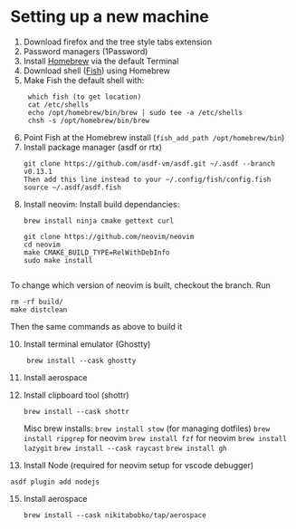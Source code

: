 # Setting up a new machine 

1. Download firefox and the tree style tabs extension
2. Password managers (1Password)
3. Install [Homebrew](https://brew.sh/) via the default Terminal 
4. Download shell ([Fish](https://fishshell.com/)) using Homebrew
5. Make Fish the default shell with:
   ```
    which fish (to get location)
    cat /etc/shells
    echo /opt/homebrew/bin/brew | sudo tee -a /etc/shells
    chsh -s /opt/homebrew/bin/brew
   ```
7. Point Fish at the Homebrew install (`fish_add_path /opt/homebrew/bin`)
8. Install package manager (asdf or rtx)
    ```
    git clone https://github.com/asdf-vm/asdf.git ~/.asdf --branch v0.13.1
    Then add this line instead to your ~/.config/fish/config.fish
    source ~/.asdf/asdf.fish
    ```
9. Install neovim:
 Install build dependancies:
    ```
    brew install ninja cmake gettext curl

    ```
    ```
    git clone https://github.com/neovim/neovim
    cd neovim
    make CMAKE_BUILD_TYPE=RelWithDebInfo
    sudo make install
```
```

To change which version of neovim is built, checkout the branch. Run

```
rm -rf build/
make distclean
```
Then the same commands as above to build it 

10. Install terminal emulator (Ghostty)

```
    brew install --cask ghostty
```
11. Install aerospace 
12. Install clipboard tool (shottr)
    ```
    brew install --cask shottr
    ```

    Misc brew installs:
    `brew install stow` (for managing dotfiles)
    `brew install ripgrep` for neovim
    `brew install fzf` for neovim
    `brew install lazygit`
    `brew install --cask raycast`
        `brew install gh`


14. Install Node (required for neovim setup for vscode debugger)
```
asdf plugin add nodejs
```

15. Install aerospace
    ```
    brew install --cask nikitabobko/tap/aerospace
    ```
